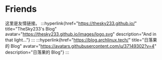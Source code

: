 # Friends

这里是友情链接。
:::hyperlink{href="https://thesky233.github.io/" title="TheSky233's Blog" avatar="https://thesky233.github.io/images/logo.svg" description="And in that light..."}
:::
:::hyperlink{href="https://blog.archlinux.tech/" title="日落果的 Blog" avatar="https://avatars.githubusercontent.com/u/37149302?v=4" description="日落果的 Blog"}
:::
